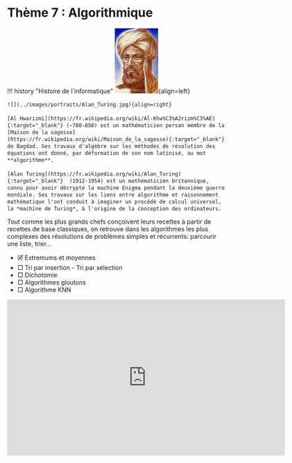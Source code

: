 # Thème 7 : Algorithmique

!!! history "Histoire de l'informatique"
    ![](../images/portraits/Al-Khwarizmi.jpg){align=left} 

    ![](../images/portraits/Alan_Turing.jpg){align=right}

    [Al Hwarizmi](https://fr.wikipedia.org/wiki/Al-Khw%C3%A2rizm%C3%AE){:target="_blank"} (~780-850) est un mathématicien persan membre de la [Maison de la sagesse](https://fr.wikipedia.org/wiki/Maison_de_la_sagesse){:target="_blank"} de Bagdad. Ses travaux d'algèbre sur les méthodes de résolution des équations ont donné, par déformation de son nom latinisé, au mot **algorithme**.

    [Alan Turing](https://fr.wikipedia.org/wiki/Alan_Turing){:target="_blank"}  (1912-1954) est un mathématicien britannique, connu pour avoir décrypté la machine Enigma pendant la deuxième guerre mondiale. Ses travaux sur les liens entre algorithme et raisonnement mathématique l'ont conduit à imaginer un procédé de calcul universel, la *machine de Turing*, à l'origine de la conception des ordinateurs.

Tout comme les plus grands chefs conçoivent leurs recettes à partir de recettes de base classiques, on retrouve dans les algorithmes les plus complexes des résolutions de problèmes simples et récurrents: parcourir une liste, trier...

- 🗹 Extremums et moyennes  
- □ Tri par insertion - Tri par sélection  
- □ Dichotomie  
- □ Algorithmes gloutons  
- □ Algorithme KNN  

<!-- ![](../images/AnimeHanoiNB.gif){: .center width=640}  -->

<p align="center">
<iframe width="640" height="360" src="https://www.youtube.com/embed/AgtOCNCejQ8" title="YouTube video player" frameborder="0" allow="accelerometer; autoplay; clipboard-write; encrypted-media; gyroscope; picture-in-picture" allowfullscreen></iframe>
</p>